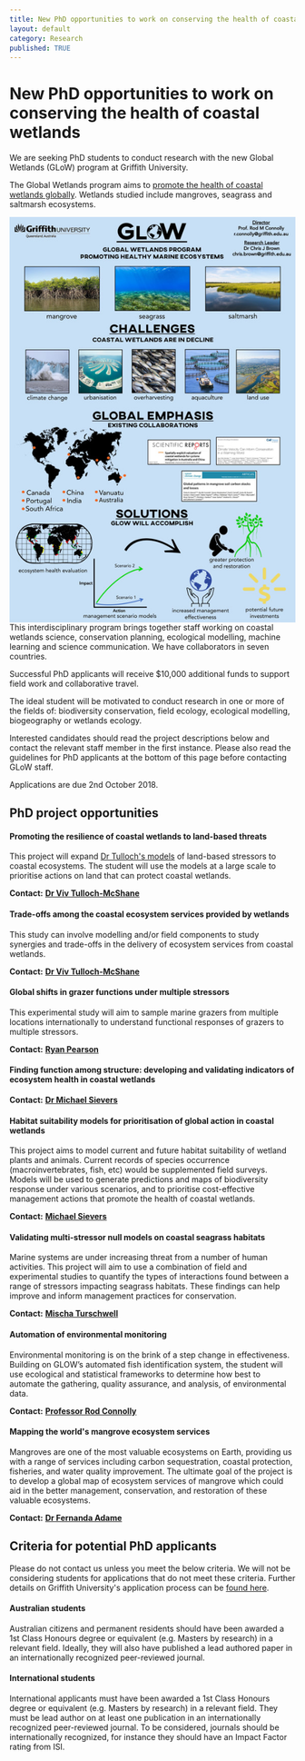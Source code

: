 ```yaml
---
title: New PhD opportunities to work on conserving the health of coastal wetlands
layout: default
category: Research
published: TRUE
---
```


# New PhD opportunities to work on conserving the health of coastal wetlands  

We are seeking PhD students to conduct research with the new Global Wetlands (GLoW) program at Griffith University.  

The Global Wetlands program aims to [promote the health of coastal wetlands globally](http://www.rodconnolly.com/glow.html). Wetlands studied include mangroves, seagrass and saltmarsh ecosystems.  

<img src="/images/global-wetlands-overview_1_orig.jpg" style="float:right;">
<p style="float:none;"></p>

This interdisciplinary program brings together staff working on coastal wetlands science, conservation planning, ecological modelling, machine learning and science communication. We have collaborators in seven countries.

Successful PhD applicants will receive $10,000 additional funds to support field work and collaborative travel.  

The ideal student will be motivated to conduct research in one or more of the fields of: biodiversity conservation, field ecology, ecological modelling, biogeography or wetlands ecology.  

Interested candidates should read the project descriptions below and contact the relevant staff member in the first instance. Please also read the guidelines for PhD applicants at the bottom of this page before contacting GLoW staff.  

Applications are due 2nd October 2018.  

## PhD project opportunities

#### Promoting the resilience of coastal wetlands to land-based threats  

This project will expand [Dr Tulloch's models](https://www.sciencedirect.com/science/article/pii/S0006320716303160) of land-based stressors to coastal ecosystems. The student will use the models at  a large scale to prioritise actions on land that can protect coastal wetlands.  

**Contact:** <a href="mailto:v.tulloch@uq.edu.au">**Dr Viv Tulloch-McShane**</a>  

#### Trade-offs among the coastal ecosystem services provided by wetlands  

This study can involve modelling and/or field components to study synergies and trade-offs in the delivery of ecosystem services from coastal wetlands.  

**Contact:** <a href="mailto:v.tulloch@uq.edu.au">**Dr Viv Tulloch-McShane**</a>  

#### Global shifts in grazer functions under multiple stressors  

This experimental study will aim to sample marine grazers from multiple locations internationally to understand functional responses of grazers to multiple stressors.  

**Contact:** <a href="mailto:ryan.pearson2@griffithuni.edu.au">**Ryan Pearson**</a>

#### Finding function among structure: developing and validating indicators of ecosystem health in coastal wetlands  

**Contact:** <a href="mailto:m.sievers@griffith.edu.au">**Dr Michael Sievers**</a>

#### Habitat suitability models for prioritisation of global action in coastal wetlands  

This project aims to model current and future habitat suitability of wetland plants and animals. Current records of species occurrence (macroinvertebrates, fish, etc) would be supplemented field surveys. Models will be used to generate predictions and maps of biodiversity response under various scenarios, and to prioritise cost-effective management actions that promote the health of coastal wetlands.  

**Contact:** <a href="mailto:msievers100@gmail.com">**Michael Sievers**</a>

#### Validating multi-stressor null models on coastal seagrass habitats  

Marine systems are under increasing threat from a number of human activities. This project will aim to use a combination of field and experimental studies to quantify the types of interactions found between a range of stressors impacting seagrass habitats. These findings can help improve and inform management practices for conservation.  

**Contact:** <a href="mailto:m.turschwell@griffith.edu.au">**Mischa Turschwell**</a>  
#### Automation of environmental monitoring  

Environmental monitoring is on the brink of a step change in effectiveness. Building on GLOW’s automated fish identification system, the student will use ecological and statistical frameworks to determine how best to automate the gathering, quality assurance, and analysis, of environmental data.  

**Contact:** <a href="mailto:r.connolly@griffith.edu.au">**Professor Rod Connolly**</a>

#### Mapping the world's mangrove ecosystem services  

Mangroves are one of the most valuable ecosystems on Earth, providing us with a range of services including carbon sequestration, coastal protection, fisheries, and water quality improvement. The ultimate goal of the project is to develop a global map of ecosystem services of mangrove which could aid in the better management, conservation, and restoration of these valuable ecosystems.

**Contact:** <a href="mailto:f.adame@griffith.edu.au">**Dr Fernanda Adame**</a>  

## Criteria for potential PhD applicants  

Please do not contact us unless you meet the below criteria. We will not be considering students for applications that do not meet these criteria. Further details on Griffith University's application process can be [found here](https://www.griffith.edu.au/research-study/apply).

#### Australian students  

Australian citizens and permanent residents should have been awarded a 1st Class Honours degree or equivalent (e.g. Masters by research) in a relevant field. Ideally, they will also have published a lead authored paper in an internationally recognized peer-reviewed journal.  

#### International students  

International applicants must have been awarded a 1st Class Honours degree or equivalent (e.g. Masters by research) in a relevant field. They must be lead author on at least one publication in an internationally recognized peer-reviewed journal.  To be considered, journals should be internationally recognized, for instance they should have an Impact Factor rating from ISI.  
